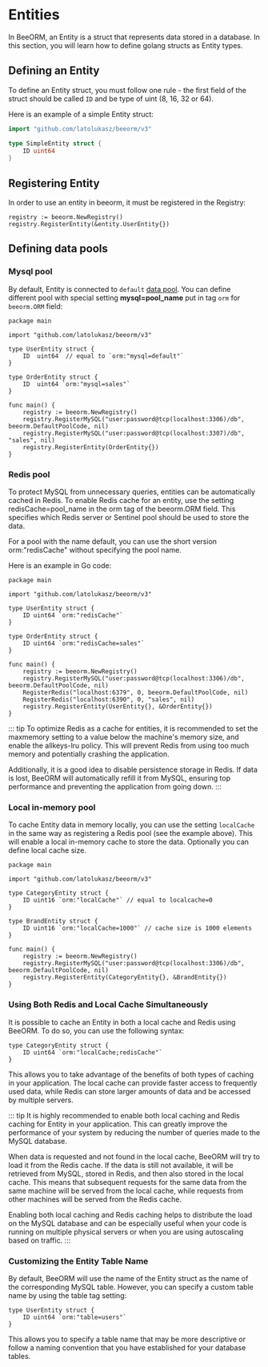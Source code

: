 # Entities

In BeeORM, an Entity is a struct that represents data stored in a database. In this section, you will learn how to define golang structs as Entity types.

## Defining an Entity

To define an Entity struct, you must follow one rule - the first field of the struct should be called `ID` and be type of uint (8, 16, 32 or 64).

Here is an example of a simple Entity struct:

```go
import "github.com/latolukasz/beeorm/v3"

type SimpleEntity struct {
	ID uint64
}
```

## Registering Entity

In order to use an entity in beeorm, it must be registered in the Registry:

```go{2}
registry := beeorm.NewRegistry()
registry.RegisterEntity(&entity.UserEntity{}) 
```

## Defining data pools

### Mysql pool

By default, Entity is connected to `default` [data pool](/guide/datapools.html#mysql-pool).
You can define different pool with special setting **mysql=pool_name** put in tag `orm` 
for `beeorm.ORM` field:

```go{6,10}
package main

import "github.com/latolukasz/beeorm/v3"

type UserEntity struct {
	ID  uint64  // equal to `orm:"mysql=default"`
}

type OrderEntity struct {
	ID  uint64 `orm:"mysql=sales"`
}

func main() {
    registry := beeorm.NewRegistry()
    registry.RegisterMySQL("user:password@tcp(localhost:3306)/db", beeorm.DefaultPoolCode, nil)
    registry.RegisterMySQL("user:password@tcp(localhost:3307)/db", "sales", nil)
    registry.RegisterEntity(OrderEntity{}) 
}  
```

### Redis pool

To protect MySQL from unnecessary queries, entities can be automatically cached in Redis. To enable Redis cache for an entity, use the setting redisCache=pool_name in the orm tag of the beeorm.ORM field. This specifies which Redis server or Sentinel pool should be used to store the data.

For a pool with the name default, you can use the short version orm:"redisCache" without specifying the pool name.

Here is an example in Go code:

```go{6,10}
package main

import "github.com/latolukasz/beeorm/v3"

type UserEntity struct {
	ID uint64 `orm:"redisCache"`
}

type OrderEntity struct {
	ID uint64 `orm:"redisCache=sales"`
}

func main() {
    registry := beeorm.NewRegistry()
    registry.RegisterMySQL("user:password@tcp(localhost:3306)/db", beeorm.DefaultPoolCode, nil)
    RegisterRedis("localhost:6379", 0, beeorm.DefaultPoolCode, nil)
    RegisterRedis("localhost:6390", 0, "sales", nil)
    registry.RegisterEntity(UserEntity{}, &OrderEntity{}) 
}  
```

::: tip
To optimize Redis as a cache for entities, it is recommended to set the maxmemory setting to a value below the machine's memory size, and enable the allkeys-lru policy. This will prevent Redis from using too much memory and potentially crashing the application.

Additionally, it is a good idea to disable persistence storage in Redis. If data is lost, BeeORM will automatically refill it from MySQL, ensuring top performance and preventing the application from going down.
:::

### Local in-memory pool

To cache Entity data in memory locally, you can use the setting `localCache` in the same way as registering a Redis pool (see the example above). This will enable a local in-memory cache to store the data.
Optionally you can define local cache size.

```go{6,10}
package main

import "github.com/latolukasz/beeorm/v3"

type CategoryEntity struct {
	ID uint16 `orm:"localCache"` // equal to localcache=0
}

type BrandEntity struct {
	ID uint16 `orm:"localCache=1000"` // cache size is 1000 elements
}

func main() {
    registry := beeorm.NewRegistry()
    registry.RegisterMySQL("user:password@tcp(localhost:3306)/db", beeorm.DefaultPoolCode, nil)
    registry.RegisterEntity(CategoryEntity{}, &BrandEntity{}) 
}  
```


### Using Both Redis and Local Cache Simultaneously

It is possible to cache an Entity in both a local cache and Redis using BeeORM. To do so, you can use the following syntax:

```go{2}
type CategoryEntity struct {
	ID uint64 `orm:"localCache;redisCache"`
}
```

This allows you to take advantage of the benefits of both types of caching in your application. The local cache can provide faster access to frequently used data, while Redis can store larger amounts of data and be accessed by multiple servers.

::: tip
It is highly recommended to enable both local caching and Redis caching for Entity in your application. This can greatly improve the performance of your system by reducing the number of queries made to the MySQL database.

When data is requested and not found in the local cache, BeeORM will try to load it from the Redis cache. If the data is still not available, it will be retrieved from MySQL, stored in Redis, and then also stored in the local cache. This means that subsequent requests for the same data from the same machine will be served from the local cache, while requests from other machines will be served from the Redis cache.

Enabling both local caching and Redis caching helps to distribute the load on the MySQL database and can be especially useful when your code is running on multiple physical servers or when you are using autoscaling based on traffic.
:::


### Customizing the Entity Table Name

By default, BeeORM will use the name of the Entity struct as the name of the corresponding MySQL table. However, you can specify a custom table name by using the table tag setting:

```go{2}
type UserEntity struct {
	ID uint64 `orm:"table=users"`
}
```

This allows you to specify a table name that may be more descriptive or follow a naming convention that you have established for your database tables.